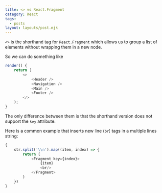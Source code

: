 ```yaml
---
title: <> vs React.Fragment
category: React
tags:
  - posts
layout: layouts/post.njk
---
```


`<>` is the shorthand tag for `React.Fragment` which allows us to group a list of elements without wrapping them in a new node.

So we can do something like

```js
render() {
    return (
        <>
            <Header />
            <Navigation />
            <Main />
            <Footer />
        </>
    );
}
```
    
The only difference between them is that the shorthand version does not support the `key` attribute.

Here is a common example that inserts new line (`br`) tags in a multiple lines string:

```js
{
    str.split('\\n').map((item, index) => {
        return (
            <Fragment key={index}>
                {item}
                <br/>
            </Fragment>
        )
    })
}
```